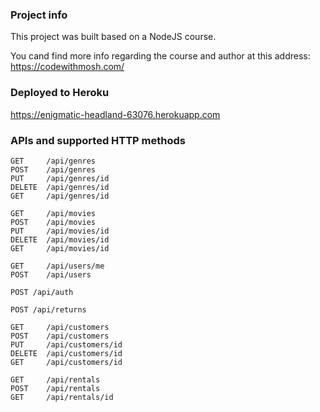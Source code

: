 ### Project info

This project was built based on a NodeJS course.

You cand find more info regarding the course and author at this address:
https://codewithmosh.com/

### Deployed to Heroku

https://enigmatic-headland-63076.herokuapp.com

### APIs and supported HTTP methods

```
GET     /api/genres
POST    /api/genres
PUT     /api/genres/id
DELETE  /api/genres/id
GET     /api/genres/id

```

```
GET     /api/movies
POST    /api/movies
PUT     /api/movies/id
DELETE  /api/movies/id
GET     /api/movies/id
```

```
GET     /api/users/me
POST    /api/users
```

```
POST /api/auth
```

```
POST /api/returns
```

```
GET     /api/customers
POST    /api/customers
PUT     /api/customers/id
DELETE  /api/customers/id
GET     /api/customers/id
```

```
GET     /api/rentals
POST    /api/rentals
GET     /api/rentals/id
```
